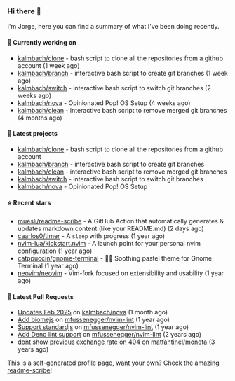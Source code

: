 ### Hi there 👋

I'm Jorge, here you can find a summary of what I've been doing recently.

#### 👷 Currently working on

- [kalmbach/clone](https://github.com/kalmbach/clone) - bash script to clone all the repositories from a github account (1 week ago)
- [kalmbach/branch](https://github.com/kalmbach/branch) - interactive bash script to create git branches (1 week ago)
- [kalmbach/switch](https://github.com/kalmbach/switch) - interactive bash script to switch git branches (2 weeks ago)
- [kalmbach/nova](https://github.com/kalmbach/nova) - Opinionated Pop! OS Setup (4 weeks ago)
- [kalmbach/clean](https://github.com/kalmbach/clean) - interactive bash script to remove merged git branches (4 months ago)

#### 🌱 Latest projects

- [kalmbach/clone](https://github.com/kalmbach/clone) - bash script to clone all the repositories from a github account
- [kalmbach/branch](https://github.com/kalmbach/branch) - interactive bash script to create git branches
- [kalmbach/clean](https://github.com/kalmbach/clean) - interactive bash script to remove merged git branches
- [kalmbach/switch](https://github.com/kalmbach/switch) - interactive bash script to switch git branches
- [kalmbach/nova](https://github.com/kalmbach/nova) - Opinionated Pop! OS Setup

#### ⭐ Recent stars

- [muesli/readme-scribe](https://github.com/muesli/readme-scribe) - A GitHub Action that automatically generates &amp; updates markdown content (like your README.md) (2 days ago)
- [caarlos0/timer](https://github.com/caarlos0/timer) - A `sleep` with progress (1 year ago)
- [nvim-lua/kickstart.nvim](https://github.com/nvim-lua/kickstart.nvim) - A launch point for your personal nvim configuration (1 year ago)
- [catppuccin/gnome-terminal](https://github.com/catppuccin/gnome-terminal) - 🧝‍♂️ Soothing pastel theme for Gnome Terminal (1 year ago)
- [neovim/neovim](https://github.com/neovim/neovim) - Vim-fork focused on extensibility and usability (1 year ago)

#### 🔨 Latest Pull Requests

- [Updates Feb 2025](https://github.com/kalmbach/nova/pull/2) on [kalmbach/nova](https://github.com/kalmbach/nova) (1 month ago)
- [Add biomejs](https://github.com/mfussenegger/nvim-lint/pull/403) on [mfussenegger/nvim-lint](https://github.com/mfussenegger/nvim-lint) (1 year ago)
- [Support standardjs](https://github.com/mfussenegger/nvim-lint/pull/400) on [mfussenegger/nvim-lint](https://github.com/mfussenegger/nvim-lint) (1 year ago)
- [Add Deno lint support](https://github.com/mfussenegger/nvim-lint/pull/389) on [mfussenegger/nvim-lint](https://github.com/mfussenegger/nvim-lint) (2 years ago)
- [dont show previous exchange rate on 404](https://github.com/matfantinel/moneta/pull/62) on [matfantinel/moneta](https://github.com/matfantinel/moneta) (3 years ago)


This is a self-generated profile page, want your own? Check the amazing [readme-scribe](https://github.com/muesli/readme-scribe)!
